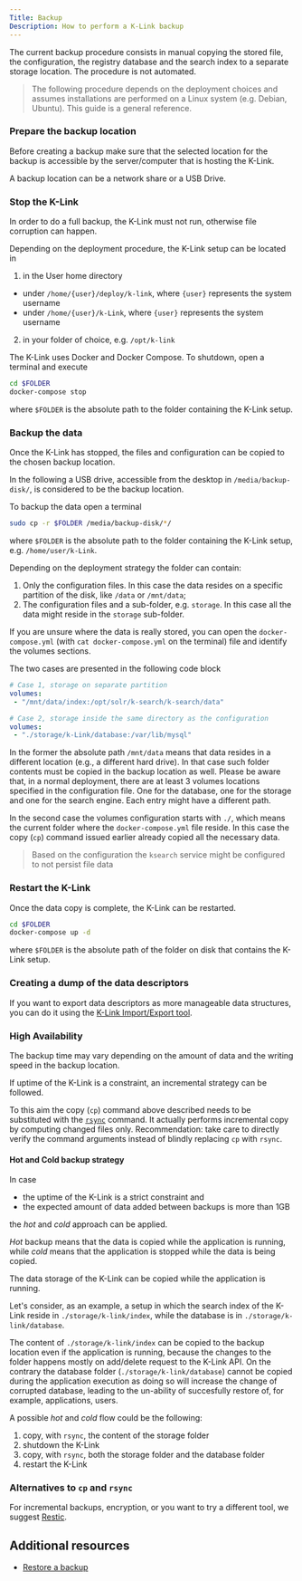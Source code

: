 ```yaml
---
Title: Backup
Description: How to perform a K-Link backup
---
```


The current backup procedure consists in manual copying the stored file, the configuration, the registry database and the search index to a separate storage location. The procedure is not automated.

> The following procedure depends on the deployment choices and assumes installations are performed on a Linux system (e.g. Debian, Ubuntu). This guide is a general reference.

### Prepare the backup location

Before creating a backup make sure that the selected location for the backup is accessible by the server/computer that is hosting the K-Link.

A backup location can be a network share or a USB Drive.

### Stop the K-Link

In order to do a full backup, the K-Link must not run, otherwise file corruption can happen.

Depending on the deployment procedure, the K-Link setup can be located in

1. in the User home directory 
- under `/home/{user}/deploy/k-link`, where `{user}` represents the system username
- under `/home/{user}/k-Link`, where `{user}` represents the system username
2. in your folder of choice, e.g. `/opt/k-link` 

The K-Link uses Docker and Docker Compose. To shutdown, open a terminal and execute

```bash
cd $FOLDER
docker-compose stop
```

where `$FOLDER` is the absolute path to the folder containing the K-Link setup.


### Backup the data

Once the K-Link has stopped, the files and configuration can be copied to the chosen backup location.

In the following a USB drive, accessible from the desktop in `/media/backup-disk/`, is considered to be the backup location.

To backup the data open a terminal

```bash
sudo cp -r $FOLDER /media/backup-disk/*/
```

where `$FOLDER` is the absolute path to the folder containing the K-Link setup, e.g. `/home/user/k-Link`.

Depending on the deployment strategy the folder can contain:

1. Only the configuration files. In this case the data resides on a specific partition of the disk, like `/data` or `/mnt/data`;
2. The configuration files and a sub-folder, e.g. `storage`. In this case all the data might reside in the `storage` sub-folder.

If you are unsure where the data is really stored, you can open the `docker-compose.yml` (with `cat docker-compose.yml` on the terminal) file and identify the volumes sections.

The two cases are presented in the following code block

```yaml
# Case 1, storage on separate partition
volumes:
 - "/mnt/data/index:/opt/solr/k-search/k-search/data"

# Case 2, storage inside the same directory as the configuration
volumes:
 - "./storage/k-Link/database:/var/lib/mysql"
```

In the former the absolute path `/mnt/data` means that data resides in a different location (e.g., a different hard drive). In that case such folder contents must be copied in the backup location as well.
Please be aware that, in a normal deployment, there are at least 3 volumes locations specified in the configuration file. One for the database, one for the storage and one for the search engine. Each entry might have a different path.

In the second case the volumes configuration starts with `./`, which means the current folder where the `docker-compose.yml` file reside. In this case the copy (`cp`) command issued earlier already copied all the necessary data.

> Based on the configuration the `ksearch` service might be configured to not persist file data

### Restart the K-Link

Once the data copy is complete, the K-Link can be restarted.

```bash
cd $FOLDER
docker-compose up -d
```

where `$FOLDER` is the absolute path of the folder on disk that contains the K-Link setup.

### Creating a dump of the data descriptors

If you want to export data descriptors as more manageable data structures, you can do it using the [K-Link Import/Export tool](https://github.com/k-box/k-link-import-export).

### High Availability

The backup time may vary depending on the amount of data and the writing speed in the backup location.

If uptime of the K-Link is a constraint, an incremental strategy can be followed. 

To this aim the copy (`cp`) command above described needs to be substituted with the [`rsync`](https://www.digitalocean.com/community/tutorials/how-to-use-rsync-to-sync-local-and-remote-directories-on-a-vps) command. It actually performs incremental copy by computing changed files only. Recommendation: take care to directly verify the command arguments instead of blindly replacing `cp` with `rsync`.

#### Hot and Cold backup strategy

In case

- the uptime of the K-Link is a strict constraint and
- the expected amount of data added between backups is more than 1GB

the _hot_ and _cold_ approach can be applied.

_Hot_ backup means that the data is copied while the application is running, while _cold_ means that the application is stopped while the data is being copied.

The data storage of the K-Link can be copied while the application is running.

Let's consider, as an example, a setup in which the search index of the K-Link reside in `./storage/k-link/index`, while the database is in `./storage/k-link/database`.

The content of `./storage/k-link/index` can be copied to the backup location even if the application is running, because the changes to the folder happens mostly on add/delete request to the K-Link API. On the contrary the database folder (`./storage/k-link/database`) cannot be copied during the application execution as doing so will increase the change of corrupted database, leading to the un-ability of succesfully restore of, for example, applications, users.

A possible _hot_ and _cold_ flow could be the following:

1. copy, with `rsync`, the content of the storage folder
2. shutdown the K-Link
3. copy, with `rsync`, both the storage folder and the database folder
4. restart the K-Link

### Alternatives to `cp` and `rsync`

For incremental backups, encryption, or you want to try a different tool, we suggest [Restic](https://restic.net/).

## Additional resources

- [Restore a backup](./restore-backup.md)
